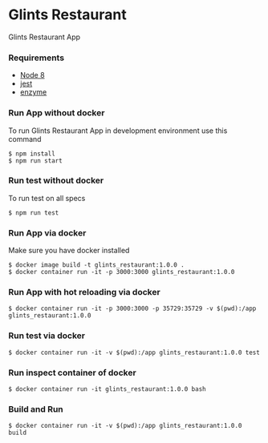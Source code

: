 # Glints Restaurant
Glints Restaurant App


### Requirements
- [Node 8](https://nodejs.org/en/blog/release/v8.9.0/)
- [jest](https://facebook.github.io/jest/)
- [enzyme](https://airbnb.io/enzyme/)

### Run App without docker
To run Glints Restaurant App in development environment use this command
```
$ npm install
$ npm run start
```

### Run test without docker
To run test on all specs
```
$ npm run test
```

### Run App via docker
Make sure you have docker installed
```
$ docker image build -t glints_restaurant:1.0.0 .
$ docker container run -it -p 3000:3000 glints_restaurant:1.0.0
```

### Run App with hot reloading via docker
```
$ docker container run -it -p 3000:3000 -p 35729:35729 -v $(pwd):/app glints_restaurant:1.0.0
```

### Run test via docker
```
$ docker container run -it -v $(pwd):/app glints_restaurant:1.0.0 test
```

### Run inspect container of docker
```
$ docker container run -it glints_restaurant:1.0.0 bash
```

### Build and Run
```
$ docker container run -it -v $(pwd):/app glints_restaurant:1.0.0 build
```
